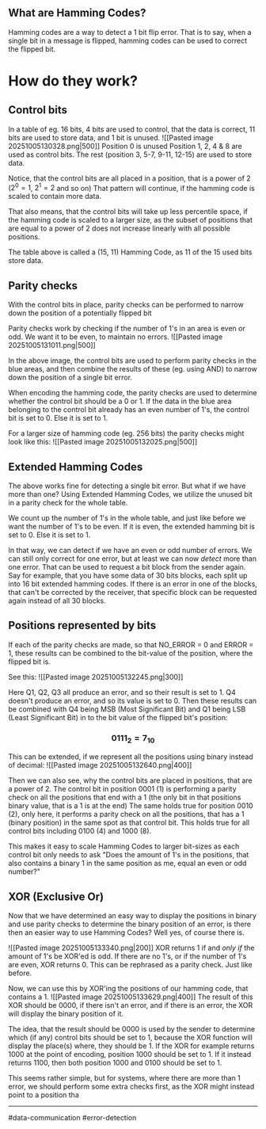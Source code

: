 
## What are Hamming Codes?
Hamming codes are a way to detect a 1 bit flip error. That is to say, when a single bit in a message is flipped, hamming codes can be used to correct the flipped bit.

# How do they work?

## Control bits
In a table of eg. 16 bits, 4 bits are used to control, that the data is correct, 11 bits are used to store data, and 1 bit is unused.
![[Pasted image 20251005130328.png|500]]
Position 0 is unused
Position 1, 2, 4 & 8 are used as control bits.
The rest (position 3, 5-7, 9-11, 12-15) are used to store data.

Notice, that the control bits are all placed in a position, that is a power of 2 ($2^0 = 1$, $2^1 = 2$ and so on)
That pattern will continue, if the hamming code is scaled to contain more data.

That also means, that the control bits will take up less percentile space, if the hamming code is scaled to a larger size, as the subset of positions that are equal to a power of 2 does not increase linearly with all possible positions.

The table above is called a (15, 11) Hamming Code, as 11 of the 15 used bits store data.

## Parity checks
With the control bits in place, parity checks can be performed to narrow down the position of a potentially flipped bit

Parity checks work by checking if the number of 1's in an area is even or odd. We want it to be even, to maintain no errors.
![[Pasted image 20251005131011.png|500]]

In the above image, the control bits are used to perform parity checks in the blue areas, and then combine the results of these (eg. using AND) to narrow down the position of a single bit error.

When encoding the hamming code, the parity checks are used to determine whether the control bit should be a 0 or 1. If the data in the blue area belonging to the control bit already has an even number of 1's, the control bit is set to 0. Else it is set to 1.

For a larger size of hamming code (eg. 256 bits) the parity checks might look like this:
![[Pasted image 20251005132025.png|500]]
## Extended Hamming Codes
The above works fine for detecting a single bit error. But what if we have more than one?
Using Extended Hamming Codes, we utilize the unused bit in a parity check for the whole table.

We count up the number of 1's in the whole table, and just like before we want the number of 1's to be even. If it is even, the extended hamming bit is set to 0. Else it is set to 1.

In that way, we can detect if we have an even or odd number of errors. We can still only correct for one error, but at least we can now _detect_ more than one error.
That can be used to request a bit block from the sender again. Say for example, that you have some data of 30 bits blocks, each split up into 16 bit extended hamming codes. If there is an error in one of the blocks, that can't be corrected by the receiver, that specific block can be requested again instead of all 30 blocks.

## Positions represented by bits
If each of the parity checks are made, so that NO_ERROR = 0 and ERROR = 1, these results can be combined to the bit-value of the position, where the flipped bit is.

See this:
![[Pasted image 20251005132245.png|300]]

Here Q1, Q2, Q3 all produce an error, and so their result is set to 1. Q4 doesn't produce an error, and so its value is set to 0.
Then these results can be combined with Q4 being MSB (Most Significant Bit) and Q1 being LSB (Least Significant Bit) in to the bit value of the flipped bit's position:
### $$0111_2 = 7_{10}$$
This can be extended, if we represent all the positions using binary instead of decimal:
![[Pasted image 20251005132640.png|400]]

Then we can also see, why the control bits are placed in positions, that are a power of 2.
The control bit in position 0001 (1) is performing a parity check on all the positions that end with a 1 (the only bit in that positions binary value, that is a 1 is at the end)
The same holds true for position 0010 (2), only here, it performs a parity check on all the positions, that has a 1 (binary position) in the same spot as that control bit.
This holds true for all control bits including 0100 (4) and 1000 (8).

This makes it easy to scale Hamming Codes to larger bit-sizes as each control bit only needs to ask "Does the amount of 1's in the positions, that also contains a binary 1 in the same position as me, equal an even or odd number?"

## XOR (Exclusive Or)
Now that we have determined an easy way to display the positions in binary and use parity checks to determine the binary position of an error, is there then an easier way to use Hamming Codes?
Well yes, of course there is.

![[Pasted image 20251005133340.png|200]]
XOR returns 1 if and _only if_ the amount of 1's be XOR'ed is odd. If there are no 1's, or if the number of 1's are even, XOR returns 0.
This can be rephrased as a parity check. Just like before.

Now, we can use this by XOR'ing the positions of our hamming code, that contains a 1.
![[Pasted image 20251005133629.png|400]]
The result of this XOR should be 0000, if there isn't an error, and if there is an error, the XOR will display the binary position of it.

The idea, that the result should be 0000 is used by the sender to determine which (if any) control bits should be set to 1, because the XOR function will display the place(s) where, they should be 1.
If the XOR for example returns 1000 at the point of encoding, position 1000 should be set to 1. If it instead returns 1100, then both position 1000 and 0100 should be set to 1.

This seems rather simple, but for systems, where there are more than 1 error, we should perform some extra checks first, as the XOR might instead point to a position tha

---
#data-communication #error-detection